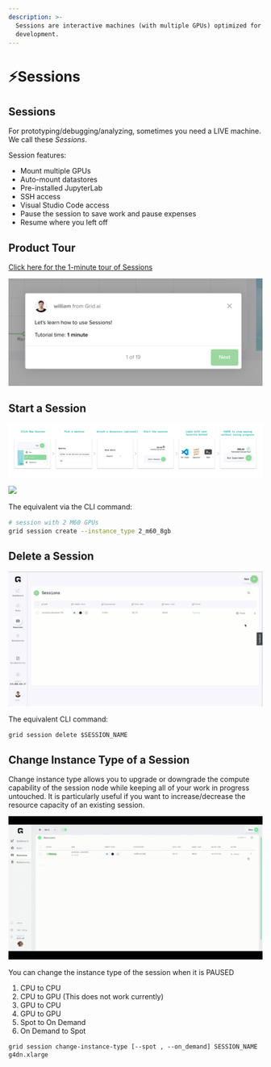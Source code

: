 ```yaml
---
description: >-
  Sessions are interactive machines (with multiple GPUs) optimized for
  development.
---
```


# ⚡Sessions

## Sessions

For prototyping/debugging/analyzing, sometimes you need a LIVE machine. We call these _Sessions_.

Session features:

* Mount multiple GPUs
* Auto-mount datastores
* Pre-installed JupyterLab
* SSH access
* Visual Studio Code access
* Pause the session to save work and pause expenses
* Resume where you left off

## Product Tour

[Click here for the 1-minute tour of Sessions](https://platform.grid.ai/#/dashboard?product_tour_id=221973)

![](/images/sessions/sessions-product-tour.png)

## **Start a Session**

![](/images/sessions/session.jpg)

![](/images/sessions/new-session.gif)

The equivalent via the CLI command:

```bash
# session with 2 M60 GPUs
grid session create --instance_type 2_m60_8gb
```

## Delete a Session

![](/images/sessions/delete-session.gif)

The equivalent CLI command:

```text
grid session delete $SESSION_NAME
```
## Change Instance Type of a Session

Change instance type allows you to upgrade or downgrade the compute capability of the session node while keeping all of your work in progress untouched. It is particularly useful if you want to increase/decrease the resource capacity of an existing session.

![](/images/sessions/change-instance-type.gif)

You can change the instance type of the session when it is PAUSED
1. CPU to CPU
2. CPU to GPU (This does not work currently)
3. GPU to CPU
4. GPU to GPU
5. Spot to On Demand
6. On Demand to Spot

```text
grid session change-instance-type [--spot , --on_demand] SESSION_NAME g4dn.xlarge
```

